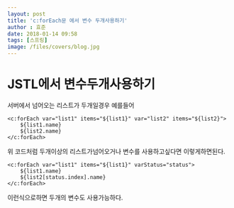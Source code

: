 ```yaml
---
layout: post
title: 'c:forEach문 에서 변수 두개사용하기'
author : 효준
date: 2018-01-14 09:58
tags: [스프링]
image: /files/covers/blog.jpg
---
```


# JSTL에서 변수두개사용하기

서버에서 넘어오는 리스트가 두개일경우 예를들어

```
<c:forEach var="list1" items="${list1}" var="list2" items="${list2}">
    ${list1.name}
    ${list2.name}
</c:forEach>

```

위 코드처럼 두개이상의 리스트가넘어오거나 변수를 사용하고싶다면 이렇게하면된다.

```
<c:forEach var="list1" items="${list1}" varStatus="status">
    ${list1.name}
    ${list2[status.index].name}
</c:forEach>
```

이런식으로하면 두개의 변수도 사용가능하다.